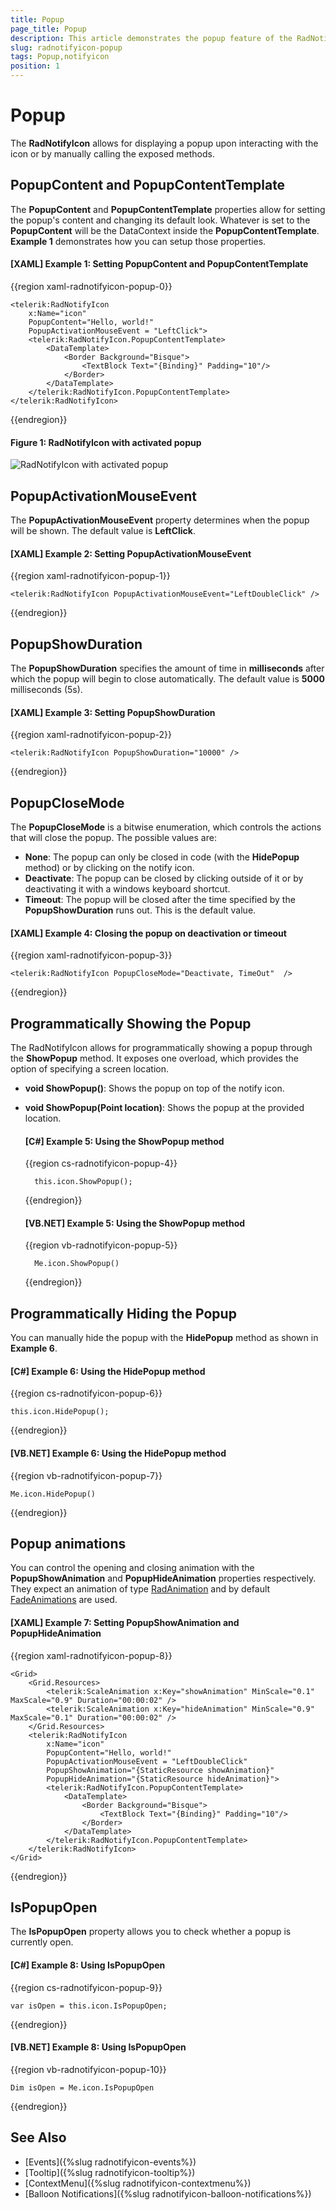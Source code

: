 ```yaml
---
title: Popup
page_title: Popup
description: This article demonstrates the popup feature of the RadNotifyIcon. 
slug: radnotifyicon-popup
tags: Popup,notifyicon
position: 1
---
```


# Popup

The __RadNotifyIcon__ allows for displaying a popup upon interacting with the icon or by manually calling the exposed methods. 

## PopupContent and PopupContentTemplate

The __PopupContent__ and __PopupContentTemplate__ properties allow for setting the popup's content and changing its default look. Whatever is set to the __PopupContent__ will be the DataContext inside the __PopupContentTemplate__. __Example 1__ demonstrates how you can setup those properties. 

#### __[XAML] Example 1: Setting PopupContent and PopupContentTemplate__
{{region xaml-radnotifyicon-popup-0}}
    
    <telerik:RadNotifyIcon
        x:Name="icon"
        PopupContent="Hello, world!"
        PopupActivationMouseEvent = "LeftClick">
        <telerik:RadNotifyIcon.PopupContentTemplate>
            <DataTemplate>
                <Border Background="Bisque">
                    <TextBlock Text="{Binding}" Padding="10"/>
                </Border>
            </DataTemplate>
        </telerik:RadNotifyIcon.PopupContentTemplate>
    </telerik:RadNotifyIcon>
{{endregion}}

#### __Figure 1: RadNotifyIcon with activated popup__

![RadNotifyIcon with activated popup](images/radnotifyicon_popup.png)

## PopupActivationMouseEvent

The __PopupActivationMouseEvent__ property determines when the popup will be shown. The default value is __LeftClick__.

#### __[XAML] Example 2: Setting PopupActivationMouseEvent__
{{region xaml-radnotifyicon-popup-1}}
    
    <telerik:RadNotifyIcon PopupActivationMouseEvent="LeftDoubleClick" />
{{endregion}}

## PopupShowDuration

The __PopupShowDuration__ specifies the amount of time in __milliseconds__ after which the popup will begin to close automatically. The default value is __5000__ milliseconds (5s). 

#### __[XAML] Example 3: Setting PopupShowDuration__
{{region xaml-radnotifyicon-popup-2}}
    
    <telerik:RadNotifyIcon PopupShowDuration="10000" />
{{endregion}}

## PopupCloseMode

The __PopupCloseMode__ is a bitwise enumeration, which controls the actions that will close the popup. The possible values are:

* **None**: The popup can only be closed in code (with the __HidePopup__ method) or by clicking on the notify icon. 
* **Deactivate**: The popup can be closed by clicking outside of it or by deactivating it with a windows keyboard shortcut.
* **Timeout**: The popup will be closed after the time specified by the __PopupShowDuration__ runs out. This is the default value.

#### __[XAML] Example 4: Closing the popup on deactivation or timeout__
{{region xaml-radnotifyicon-popup-3}}
    
    <telerik:RadNotifyIcon PopupCloseMode="Deactivate, TimeOut"  />
{{endregion}}

## Programmatically Showing the Popup

The RadNotifyIcon allows for programmatically showing a popup through the __ShowPopup__ method. It exposes one overload, which provides the option of specifying a screen location. 

* **void ShowPopup()**: Shows the popup on top of the notify icon.
* **void ShowPopup(Point location)**: Shows the popup at the provided location.

    #### __[C#] Example 5: Using the ShowPopup method__
    {{region cs-radnotifyicon-popup-4}}

        this.icon.ShowPopup();
    {{endregion}}

    #### __[VB.NET] Example 5: Using the ShowPopup method__
    {{region vb-radnotifyicon-popup-5}}

        Me.icon.ShowPopup()
    {{endregion}}

## Programmatically Hiding the Popup

You can manually hide the popup with the __HidePopup__ method as shown in __Example 6__.

#### __[C#] Example 6: Using the HidePopup method__
{{region cs-radnotifyicon-popup-6}}

    this.icon.HidePopup();
{{endregion}}

#### __[VB.NET] Example 6: Using the HidePopup method__
{{region vb-radnotifyicon-popup-7}}

    Me.icon.HidePopup()
{{endregion}}

## Popup animations

You can control the opening and closing animation with the __PopupShowAnimation__ and __PopupHideAnimation__ properties respectively. They expect an animation of type [RadAnimation](https://docs.telerik.com/devtools/wpf/api/telerik.windows.controls.animation.radanimation) and by default [FadeAnimations](https://docs.telerik.com/devtools/wpf/api/telerik.windows.controls.animation.fadeanimation) are used.

#### __[XAML] Example 7: Setting PopupShowAnimation and PopupHideAnimation__
{{region xaml-radnotifyicon-popup-8}}

    <Grid>
        <Grid.Resources>
            <telerik:ScaleAnimation x:Key="showAnimation" MinScale="0.1" MaxScale="0.9" Duration="00:00:02" />
            <telerik:ScaleAnimation x:Key="hideAnimation" MinScale="0.9" MaxScale="0.1" Duration="00:00:02" />
        </Grid.Resources>
        <telerik:RadNotifyIcon
            x:Name="icon"
            PopupContent="Hello, world!"
            PopupActivationMouseEvent = "LeftDoubleClick"
            PopupShowAnimation="{StaticResource showAnimation}"
            PopupHideAnimation="{StaticResource hideAnimation}">
            <telerik:RadNotifyIcon.PopupContentTemplate>
                <DataTemplate>
                    <Border Background="Bisque">
                        <TextBlock Text="{Binding}" Padding="10"/>
                    </Border>
                </DataTemplate>
            </telerik:RadNotifyIcon.PopupContentTemplate>
        </telerik:RadNotifyIcon>
    </Grid>
{{endregion}}

## IsPopupOpen

The __IsPopupOpen__ property allows you to check whether a popup is currently open.

#### __[C#] Example 8: Using IsPopupOpen__
{{region cs-radnotifyicon-popup-9}}

    var isOpen = this.icon.IsPopupOpen;
{{endregion}}

#### __[VB.NET] Example 8: Using IsPopupOpen__
{{region vb-radnotifyicon-popup-10}}

    Dim isOpen = Me.icon.IsPopupOpen
{{endregion}}

## See Also 

* [Events]({%slug radnotifyicon-events%})
* [Tooltip]({%slug radnotifyicon-tooltip%})
* [ContextMenu]({%slug radnotifyicon-contextmenu%})
* [Balloon Notifications]({%slug radnotifyicon-balloon-notifications%})